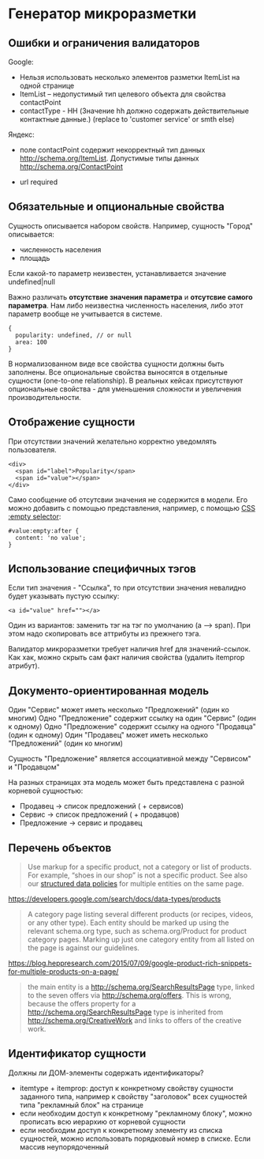 Генератор микроразметки
===


Ошибки и ограничения валидаторов
---

Google:

- Нельзя использовать несколько элементов разметки ItemList на одной странице
- ItemList – недопустимый тип целевого объекта для свойства contactPoint
- contactType - HH (Значение hh должно содержать действительные контактные данные.) (replace to 'customer service' or smth else)

Яндекс:

- поле contactPoint содержит некорректный тип данных http://schema.org/ItemList. Допустимые типы данных http://schema.org/ContactPoint

- url required


Обязательные и опциональные свойства
---

Сущность описывается набором свойств. Например, сущность "Город" описывается:
- численность населения
- площадь

Если какой-то параметр неизвестен, устанавливается значение undefined|null

Важно различать **отсутствие значения параметра** и **отсутсвие самого параметра**.
Нам либо неизвестна численность населения, либо этот параметр вообще не учитывается в системе.

```
{
  popularity: undefined, // or null
  area: 100
}
```

В нормализованном виде все свойства сущности должны быть заполнены. Все опциональные свойства выносятся в отдельные сущности (one-to-one relationship). В реальных кейсах присутствуют опциональные свойства - для уменьшения сложности и увеличения производительности.


Отображение сущности
---

При отсутствии значений желательно корректно уведомлять пользователя.

```
<div>
  <span id="label">Popularity</span>
  <span id="value"></span>
</div>
```

Само сообщение об отсутсвии значения не содержится в модели. Его можно добавить с помощью представления, например, с помощью [CSS :empty selector](https://developer.mozilla.org/ru/docs/Web/CSS/:empty):

```
#value:empty:after {
  content: 'no value';
}
```

Использование специфичных тэгов
---

Если тип значения - "Ссылка", то при отсутствии значения невалидно будет указывать пустую ссылку:

```<a id="value" href=""></a>```

Один из вариантов: заменить тэг на тэг по умолчанию (a --> span). При этом надо скопировать все аттрибуты из прежнего тэга.

Валидатор микроразметки требует наличия href для значений-ссылок. Как хак, можно скрыть сам факт наличия свойства (удалить itemprop атрибут).


Документо-ориентированная модель
---

Один "Сервис" может иметь несколько "Предложений" (один ко многим)
Одно "Предложение" содержит ссылку на один "Сервис" (один к одному)
Одно "Предложение" содержит ссылку на одного "Продавца" (один к одному)
Один "Продавец" может иметь несколько "Предложений" (один ко многим)

Сущность "Предложение" является ассоциативной между "Сервисом" и "Продавцом"

На разных страницах эта модель может быть представлена с разной корневой сущностью:
- Продавец -> список предложений ( + сервисов)
- Сервис -> список предложений ( + продавцов)
- Предложение -> сервис и продавец


Перечень объектов
---

> Use markup for a specific product, not a category or list of products. For example, “shoes in our shop” is not a specific product. See also our [structured data policies](https://developers.google.com/search/docs/guides/intro-structured-data#multiple-entities-on-the-same-page) for multiple entities on the same page.

https://developers.google.com/search/docs/data-types/products

> A category page listing several different products (or recipes, videos, or any other type). Each entity should be marked up using the relevant schema.org type, such as schema.org/Product for product category pages. Marking up just one category entity from all listed on the page is against our guidelines.

https://blog.heppresearch.com/2015/07/09/google-product-rich-snippets-for-multiple-products-on-a-page/

> the main entity is a http://schema.org/SearchResultsPage type, linked to the seven offers via http://schema.org/offers. This is wrong, because the offers property for a http://schema.org/SearchResultsPage type is inherited from http://schema.org/CreativeWork and links to offers of the creative work.


Идентификатор сущности
---

Должны ли ДОМ-элементы содержать идентификаторы?

- itemtype + itemprop: доступ к конкретному свойству сущности заданного типа, например к свойству "заголовок" всех сущностей типа "рекламный блок" на странице
- если необходим доступ к конкретному "рекламному блоку", можно прописать всю иерархию от корневой сущности
- если необходим доступ к конкретному элементу из списка сущностей, можно использовать порядковый номер в списке. Если массив неупорядоченный
